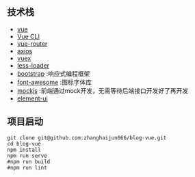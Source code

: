 
## 技术栈
- [vue](https://cn.vuejs.org/v2/guide/)
- [Vue CLI](https://cli.vuejs.org/config/)
- [vue-router](https://router.vuejs.org/)
- [axios](https://www.jianshu.com/p/7a9fbcbb1114)
- [vuex](https://vuex.vuejs.org/)
- [less-loader](https://www.webpackjs.com/loaders/less-loader/)
- [bootstrap](http://v3.bootcss.com/) :响应式编程框架
- [font-awesome](https://www.thinkcmf.com/font/font_awesome/icons.html) :图标字体库
- [mockjs](http://mockjs.com/examples.html) :前端通过mock开发，无需等待后端接口开发好了再开发
- [element-ui](https://element.eleme.cn/#/zh-CN/component/installation)


## 项目启动
```
git clone git@github.com:zhanghaijun666/blog-vue.git
cd blog-vue
npm install
npm run serve
#npm run build
#npm run lint
```
